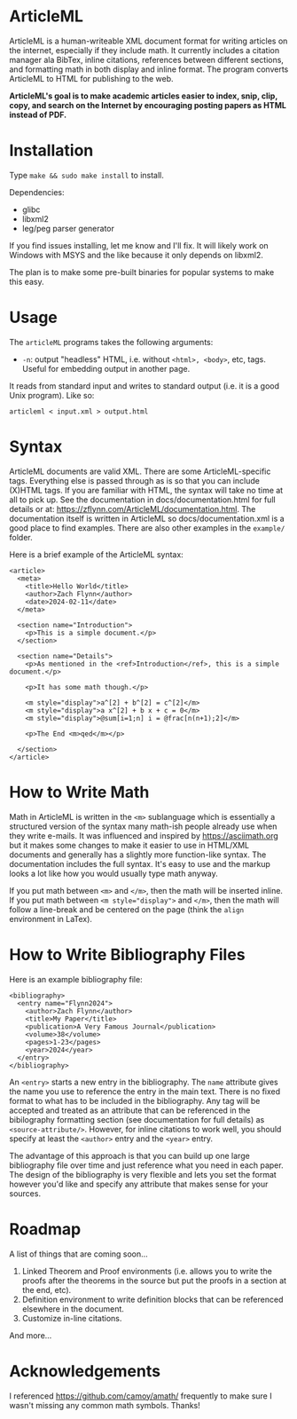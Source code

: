 # ArticleML

ArticleML is a human-writeable XML document format for writing articles on the internet, especially if they include math.  It currently includes a citation manager ala BibTex, inline citations, references between different sections, and formatting math in both display and inline format.  The program converts ArticleML to HTML for publishing to the web.

**ArticleML's goal is to make academic articles easier to index, snip, clip, copy, and search on the Internet by encouraging posting papers as HTML instead of PDF.**

# Installation

Type `make && sudo make install` to install.

Dependencies:

- glibc
- libxml2
- leg/peg parser generator

If you find issues installing, let me know and I'll fix.  It will likely work on Windows with MSYS and the like because it only depends on libxml2.

The plan is to make some pre-built binaries for popular systems to make this easy.

# Usage

The `articleML` programs takes the following arguments:

- `-n`: output "headless" HTML, i.e. without `<html>, <body>`, etc, tags.  Useful for embedding output in another page.

It reads from standard input and writes to standard output (i.e. it is a good Unix program).  Like so:

```
articleml < input.xml > output.html
```


# Syntax

ArticleML documents are valid XML.  There are some ArticleML-specific tags.  Everything else is passed through as is so that you can include (X)HTML tags. If you are familiar with HTML, the syntax will take no time at all to pick up.  See the documentation in docs/documentation.html for full details or at: https://zflynn.com/ArticleML/documentation.html.  The documentation itself is written in ArticleML so docs/documentation.xml is a good place to find examples.  There are also other examples in the `example/` folder.

Here is a brief example of the ArticleML syntax:

```
<article>
  <meta>
    <title>Hello World</title>
    <author>Zach Flynn</author>
    <date>2024-02-11</date>
  </meta>

  <section name="Introduction">
    <p>This is a simple document.</p>
  </section>

  <section name="Details">
    <p>As mentioned in the <ref>Introduction</ref>, this is a simple document.</p>

    <p>It has some math though.</p>

    <m style="display">a^[2] + b^[2] = c^[2]</m>
    <m style="display">a x^[2] + b x + c = 0</m>
    <m style="display">@sum[i=1;n] i = @frac[n(n+1);2]</m>

    <p>The End <m>qed</m></p>

  </section>
</article>
```

# How to Write Math

Math in ArticleML is written in the `<m>` sublanguage which is essentially a structured version of the syntax many math-ish people already use when they write e-mails.  It was influenced and inspired by https://asciimath.org but it makes some changes to make it easier to use in HTML/XML documents and generally has a slightly more function-like syntax.  The documentation includes the full syntax.  It's easy to use and the markup looks a lot like how you would usually type math anyway.

If you put math between `<m>` and `</m>`, then the math will be inserted inline.  If you put math between `<m style="display">` and `</m>`, then the math will follow a line-break and be centered on the page (think the `align` environment in LaTex).

# How to Write Bibliography Files

Here is an example bibliography file:

```
<bibliography>
  <entry name="Flynn2024">
    <author>Zach Flynn</author>
    <title>My Paper</title>
    <publication>A Very Famous Journal</publication>
    <volume>38</volume>
    <pages>1-23</pages>
    <year>2024</year>
  </entry>
</bibliography>
```

An `<entry>` starts a new entry in the bibliography.  The `name` attribute gives the name you use to reference the entry in the main text.  There is no fixed format to what has to be included in the bibliography.  Any tag will be accepted and treated as an attribute that can be referenced in the bibilography formatting section (see documentation for full details) as `<source-attribute/>`.  However, for inline citations to work well, you should specify at least the `<author>` entry and the `<year>` entry.

The advantage of this approach is that you can build up one large bibliography file over time and just reference what you need in each paper.  The design of the bibliography is very flexible and lets you set the format however you'd like and specify any attribute that makes sense for your sources.

# Roadmap

A list of things that are coming soon...

1. Linked Theorem and Proof environments (i.e. allows you to write the proofs after the theorems in the source but put the proofs in a section at the end, etc).
2. Definition environment to write definition blocks that can be referenced elsewhere in the document.
3. Customize in-line citations.

And more...

# Acknowledgements

I referenced https://github.com/camoy/amath/ frequently to make sure I wasn't missing any common math symbols.  Thanks!

